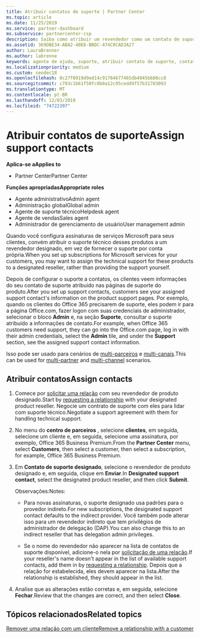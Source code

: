 ```yaml
---
title: Atribuir contatos de suporte | Partner Center
ms.topic: article
ms.date: 11/25/2019
ms.service: partner-dashboard
ms.subservice: partnercenter-csp
description: Saiba como atribuir um revendedor como um contato de suporte técnico para clientes com assinaturas para serviços da Microsoft.
ms.assetid: 369DBE34-ABA2-40E6-BBDC-474C0CAD3A27
author: LauraBrenner
ms.author: labrenne
keywords: agente de ajuda, suporte, atribuir contato de suporte, contato de suporte designado
ms.localizationpriority: medium
ms.custom: seodec18
ms.openlocfilehash: 0c27f0919d9ed14c91764677465db4945b680cc8
ms.sourcegitcommit: c793c1b61f50fc0b0a12c95cedd9f57b31703093
ms.translationtype: MT
ms.contentlocale: pt-BR
ms.lasthandoff: 12/03/2019
ms.locfileid: "74722397"
---
```

# <a name="assign-support-contacts"></a><span data-ttu-id="e3db4-104">Atribuir contatos de suporte</span><span class="sxs-lookup"><span data-stu-id="e3db4-104">Assign support contacts</span></span>

<span data-ttu-id="e3db4-105">**Aplica-se a**</span><span class="sxs-lookup"><span data-stu-id="e3db4-105">**Applies to**</span></span>

- <span data-ttu-id="e3db4-106">Partner Center</span><span class="sxs-lookup"><span data-stu-id="e3db4-106">Partner Center</span></span>

<span data-ttu-id="e3db4-107">**Funções apropriadas**</span><span class="sxs-lookup"><span data-stu-id="e3db4-107">**Appropriate roles**</span></span>

- <span data-ttu-id="e3db4-108">Agente administrativo</span><span class="sxs-lookup"><span data-stu-id="e3db4-108">Admin agent</span></span>
- <span data-ttu-id="e3db4-109">Administração global</span><span class="sxs-lookup"><span data-stu-id="e3db4-109">Global admin</span></span>
- <span data-ttu-id="e3db4-110">Agente de suporte técnico</span><span class="sxs-lookup"><span data-stu-id="e3db4-110">Helpdesk agent</span></span>
- <span data-ttu-id="e3db4-111">Agente de vendas</span><span class="sxs-lookup"><span data-stu-id="e3db4-111">Sales agent</span></span>
- <span data-ttu-id="e3db4-112">Administrador de gerenciamento de usuário</span><span class="sxs-lookup"><span data-stu-id="e3db4-112">User management admin</span></span>

<span data-ttu-id="e3db4-113">Quando você configura assinaturas de serviços Microsoft para seus clientes, convém atribuir o suporte técnico desses produtos a um revendedor designado, em vez de fornecer o suporte por conta própria.</span><span class="sxs-lookup"><span data-stu-id="e3db4-113">When you set up subscriptions for Microsoft services for your customers, you may want to assign the technical support for these products to a designated reseller, rather than providing the support yourself.</span></span>

<span data-ttu-id="e3db4-114">Depois de configurar o suporte a contatos, os clientes veem informações do seu contato de suporte atribuído nas páginas de suporte do produto.</span><span class="sxs-lookup"><span data-stu-id="e3db4-114">After you set up support contacts, customers see your assigned support contact's information on the product support pages.</span></span> <span data-ttu-id="e3db4-115">Por exemplo, quando os clientes do Office 365 precisarem de suporte, eles podem ir para a página Office.com, fazer logon com suas credenciais de administrador, selecionar o bloco **Admin** e, na seção **Suporte**, consultar o suporte atribuído a informações de contato.</span><span class="sxs-lookup"><span data-stu-id="e3db4-115">For example, when Office 365 customers need support, they can go into the Office.com page, log in with their admin credentials, select the **Admin** tile, and under the **Support** section, see the assigned support contact information.</span></span>

<span data-ttu-id="e3db4-116">Isso pode ser usado para cenários de [multi-parceiros](multipartner.md) e [multi-canais](multichannel.md).</span><span class="sxs-lookup"><span data-stu-id="e3db4-116">This can be used for [multi-partner](multipartner.md) and [multi-channel](multichannel.md) scenarios.</span></span> 

<a href="" id="assigncontacts"></a>
## <a name="assign-contacts"></a><span data-ttu-id="e3db4-117">Atribuir contatos</span><span class="sxs-lookup"><span data-stu-id="e3db4-117">Assign contacts</span></span>

1.  <span data-ttu-id="e3db4-118">Comece por [solicitar uma relação](request-a-relationship-with-a-customer.md) com seu revendedor de produto designado.</span><span class="sxs-lookup"><span data-stu-id="e3db4-118">Start by [requesting a relationship](request-a-relationship-with-a-customer.md) with your designated product reseller.</span></span> <span data-ttu-id="e3db4-119">Negocie um contrato de suporte com eles para lidar com suporte técnico.</span><span class="sxs-lookup"><span data-stu-id="e3db4-119">Negotiate a support agreement with them for handling technical support.</span></span>

2.  <span data-ttu-id="e3db4-120">No menu do **centro de parceiros** , selecione **clientes**, em seguida, selecione um cliente e, em seguida, selecione uma assinatura, por exemplo, Office 365 Business Premium.</span><span class="sxs-lookup"><span data-stu-id="e3db4-120">From the **Partner Center** menu, select **Customers**, then select a customer, then select a subscription, for example, Office 365 Business Premium.</span></span>

3.  <span data-ttu-id="e3db4-121">Em **Contato de suporte designado**, selecione o revendedor de produto designado e, em seguida, clique em **Enviar**.</span><span class="sxs-lookup"><span data-stu-id="e3db4-121">In  **Designated support contact**, select the designated product reseller, and then click **Submit**.</span></span> 

    <span data-ttu-id="e3db4-122">Observações:</span><span class="sxs-lookup"><span data-stu-id="e3db4-122">Notes:</span></span> 
    
    *  <span data-ttu-id="e3db4-123">Para novas assinaturas, o suporte designado usa padrões para o provedor indireto.</span><span class="sxs-lookup"><span data-stu-id="e3db4-123">For new subscriptions, the designated support contact defaults to the indirect provider.</span></span> <span data-ttu-id="e3db4-124">Você também pode alterar isso para um revendedor indireto que tem privilégios de administrador de delegação (DAP).</span><span class="sxs-lookup"><span data-stu-id="e3db4-124">You can also change this to an indirect reseller that has delegation admin privileges.</span></span>
    
    *  <span data-ttu-id="e3db4-125">Se o nome do revendedor não aparecer na lista de contatos de suporte disponível, adicione-o nela por [solicitação de uma relação](request-a-relationship-with-a-customer.md).</span><span class="sxs-lookup"><span data-stu-id="e3db4-125">If your reseller's name doesn't appear in the list of available support contacts, add them in by [requesting a relationship](request-a-relationship-with-a-customer.md).</span></span> <span data-ttu-id="e3db4-126">Depois que a relação for estabelecida, eles devem aparecer na lista.</span><span class="sxs-lookup"><span data-stu-id="e3db4-126">After the relationship is established, they should appear in the list.</span></span>  

4.  <span data-ttu-id="e3db4-127">Analise que as alterações estão corretas e, em seguida, selecione **Fechar**.</span><span class="sxs-lookup"><span data-stu-id="e3db4-127">Review that the changes are correct, and then select **Close**.</span></span>

## <a name="related-topics"></a><span data-ttu-id="e3db4-128">Tópicos relacionados</span><span class="sxs-lookup"><span data-stu-id="e3db4-128">Related topics</span></span>

[<span data-ttu-id="e3db4-129">Remover uma relação com um cliente</span><span class="sxs-lookup"><span data-stu-id="e3db4-129">Remove a relationship with a customer</span></span>](remove-a-relationship.md)